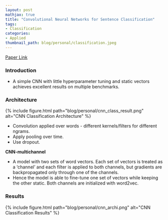 ```yaml
---
layout: post
mathjax: true
title: "Convolutional Neural Networks for Sentence Classification"
tags:
- Classification
categories:
- Applied
thumbnail_path: blog/personal/classification.jpeg
---
```


[Paper Link](https://arxiv.org/pdf/1408.5882.pdf)

### Introduction

- A simple CNN with little hyperparameter tuning and static vectors achieves excellent results on multiple benchmarks.

### Architecture

{% include figure.html path="blog/personal/cnn_class_result.png" alt="CNN Classification Architecture" %}

- Convolution applied over words - different kernels/filters for different ngrams.
- Apply pooling over time.
- Use dropout.

**CNN-multichannel**

- A model with two sets of word vectors. Each set of vectors is treated as a ‘channel’ and each filter is applied to both channels, but gradients are backpropagated only through one of the channels.
- Hence the model is able to fine-tune one set of vectors while keeping the other static. Both channels are initialized with word2vec.

### Results

{% include figure.html path="blog/personal/cnn_archi.png" alt="CNN Classification Results" %}
